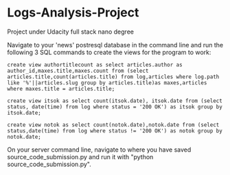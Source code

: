 # Logs-Analysis-Project
Project under Udacity full stack nano degree

Navigate to your 'news' postresql database in the command line and run the following 3 SQL commands to create the views for the program to work:

	create view authortitlecount as select articles.author as author_id,maxes.title,maxes.count from (select articles.title,count(articles.title) from log,articles where log.path like '%'||articles.slug group by articles.title)as maxes,articles where maxes.title = articles.title;

	create view itsok as select count(itsok.date), itsok.date from (select status, date(time) from log where status = '200 OK') as itsok group by itsok.date;

	create view notok as select count(notok.date),notok.date from (select status,date(time) from log where status != '200 OK') as notok group by notok.date;

On your server command line, navigate to where you have saved source_code_submission.py and run it with "python source_code_submission.py".

